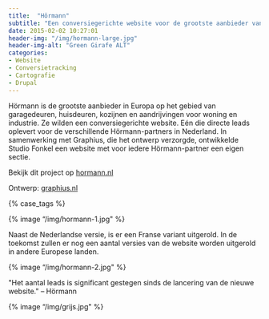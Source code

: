 ```yaml
---
title:  "Hörmann"
subtitle: "Een conversiegerichte website voor de grootste aanbieder van Europa op het gebied van garage- en huisdeuren."
date: 2015-02-02 10:27:01
header-img: "/img/hormann-large.jpg"
header-img-alt: "Green Girafe ALT"
categories: 
- Website
- Conversietracking
- Cartografie
- Drupal
---
```


Hörmann is de grootste aanbieder in Europa op het gebied van garagedeuren, huisdeuren, kozijnen en aandrijvingen voor woning en industrie. Ze wilden een conversiegerichte website. Eén die directe leads oplevert voor de verschillende Hörmann-partners in Nederland. In samenwerking met Graphius, die het ontwerp verzorgde, ontwikkelde Studio Fonkel een website met voor iedere Hörmann-partner een eigen sectie.

Bekijk dit project op <a href="http://hormann.nl/" target="_blank">hormann.nl</a>

Ontwerp: <a href="http://graphius.nl/" target="_blank">graphius.nl</a>

{% case_tags %}

{% image “/img/hormann-1.jpg" %}

Naast de Nederlandse versie, is er een Franse variant uitgerold. In de toekomst zullen er nog een aantal versies van de website worden uitgerold in andere Europese landen.

{% image “/img/hormann-2.jpg" %}

"Het aantal leads is significant gestegen sinds de lancering van de nieuwe website." – Hörmann

{% image “/img/grijs.jpg" %}
